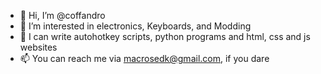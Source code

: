 - 👋 Hi, I’m @coffandro
- 👀 I’m interested in electronics, Keyboards, and Modding
- 🌱 I can write autohotkey scripts, python programs and html, css and js websites
- 📫 You can reach me via macrosedk@gmail.com, if you dare

<!---
coffandro/coffandro is a ✨ special ✨ repository because its `README.md` (this file) appears on your GitHub profile.
You can click the Preview link to take a look at your changes.
--->
